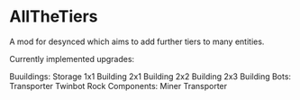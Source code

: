 ﻿# AllTheTiers

A mod for desynced which aims to add further tiers to many entities.

Currently implemented upgrades:

  Buuildings:
    Storage
    1x1 Building
    2x1 Building
    2x2 Building
    2x3 Building
  Bots:
    Transporter
    Twinbot
    Rock
  Components:
    Miner
    Transporter

